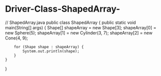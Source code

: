 # Driver-Class-ShapedArray-
// ShapedArray.java
public class ShapedArray {
    public static void main(String[] args) {
        Shape[] shapeArray = new Shape[3];
        shapeArray[0] = new Sphere(5);
        shapeArray[1] = new Cylinder(3, 7);
        shapeArray[2] = new Cone(4, 9);

        for (Shape shape : shapeArray) {
            System.out.println(shape);
        }
    }
}
